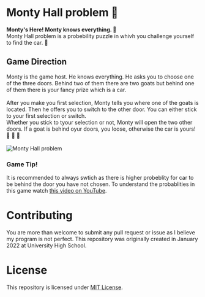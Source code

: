# Monty Hall problem :door:
**Monty's Here! Monty knows everything. :ghost:**\
Monty Hall problem is a probebility puzzle in whivh you challenge yourself to find the car. :car:

## Game Direction
Monty is the game host. He knows everything. He asks you to choose one of the three doors. 
Behind two of them there are two goats but behind one of them there is your fancy prize which is a car.\
\
After you make you first selection, Monty tells you where one of the goats is located. Then he offers you to switch to the other door. You can either stick to your first selection or switch.
\
Whether you stick to tyour selection or not, Monty will open the two other doors. If a goat is behind oyur doors, you loose, otherwise the car is yours! 💯 💯 💯
\
\
![Monty Hall problem](https://upload.wikimedia.org/wikipedia/commons/thumb/3/3f/Monty_open_door.svg/1200px-Monty_open_door.svg.png)
### Game Tip!
It is recommended to always swtich as there is higher probeblity for car to be behind the door you have not chosen. To understand the probablities in this game watch [this video on YouTube](https://youtu.be/4Lb-6rxZxx0).

# Contributing
You are more than welcome to submit any pull request or issue as I believe my program is not perfect.
This repository was originally created in January 2022 at University High School.

# License
This repository is licensed under [MIT License](https://github.com/sprshr/monty-hall-problem/blob/main/LICENSE).
